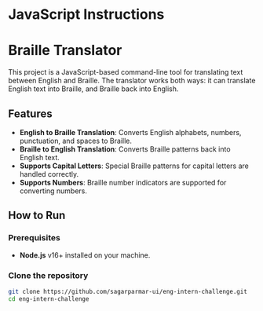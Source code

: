 # JavaScript Instructions
# Braille Translator

This project is a JavaScript-based command-line tool for translating text between English and Braille. The translator works both ways: it can translate English text into Braille, and Braille back into English.

## Features

- **English to Braille Translation**: Converts English alphabets, numbers, punctuation, and spaces to Braille.
- **Braille to English Translation**: Converts Braille patterns back into English text.
- **Supports Capital Letters**: Special Braille patterns for capital letters are handled correctly.
- **Supports Numbers**: Braille number indicators are supported for converting numbers.

## How to Run

### Prerequisites

- **Node.js** v16+ installed on your machine.

### Clone the repository

```bash
git clone https://github.com/sagarparmar-ui/eng-intern-challenge.git
cd eng-intern-challenge
